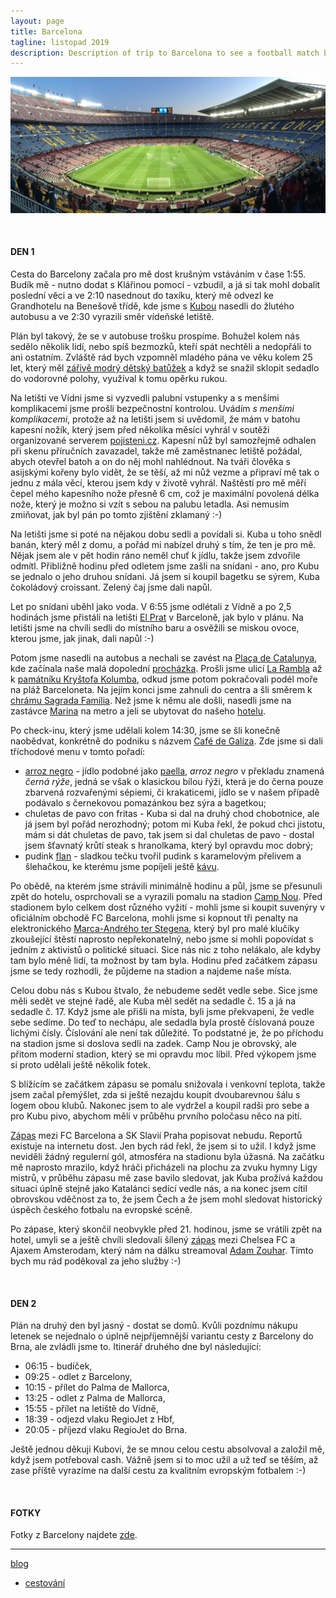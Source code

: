 ```yaml
---
layout: page
title: Barcelona
tagline: listopad 2019
description: Description of trip to Barcelona to see a football match between FC Barcelona and Slavia Prague.
---
```


![Nou Camp](images/traveling_2019_Barcelona_img.jpg)

&nbsp;

#### DEN 1

Cesta do Barcelony začala pro mě dost krušným vstáváním v čase 1:55. Budík mě -
nutno dodat s Klářinou pomocí - vzbudil, a já si tak mohl dobalit poslední věci
a ve 2:10 nasednout do taxíku, který mě odvezl ke Grandhotelu na Benešově třídě,
kde jsme s [Kubou](https://abload.de/img/2ulu4kzj.png?fbclid=IwAR3R3DEP6xM_3oPI0404xos9xQmZX_sMtNy_pskfZgY-njSu45so43dWPik)
nasedli do žlutého autobusu a ve 2:30 vyrazili směr vídeňské letiště.

Plán byl takový, že se v autobuse trošku prospíme. Bohužel kolem nás sedělo několik
lidí, nebo spíš bezmozků, kteří spát nechtěli a nedopřáli to ani ostatním.
Zvláště rád bych vzpomněl mladého pána ve věku kolem 25 let, který měl
[zářivě modrý dětský batůžek](https://potreby-kancelarske.eu/batoh-me-to-you-motylci-modry~velky.jpg)
a když se snažil sklopit sedadlo do vodorovné polohy, využíval k tomu opěrku rukou.

Na letišti ve Vídni jsme si vyzvedli palubní vstupenky a s menšími komplikacemi
jsme prošli bezpečnostní kontrolou. Uvádím *s menšími komplikacemi*, protože
až na letišti jsem si uvědomil, že mám v batohu kapesní nožík, který jsem před
několika měsíci vyhrál v soutěži organizované serverem [pojisteni.cz](https://www.pojisteni.cz/).
Kapesní nůž byl samozřejmě odhalen při skenu příručních zavazadel, takže mě
zaměstnanec letiště požádal, abych otevřel batoh a on do něj mohl nahlédnout. Na tváři
člověka s asijskými kořeny bylo vidět, že se těší, až mi nůž vezme a připraví mě
tak o jednu z mála věcí, kterou jsem kdy v životě vyhrál. Naštěstí pro mě
měří čepel mého kapesního nože přesně 6 cm, což je maximální povolená délka nože,
který je možno si vzít s sebou na palubu letadla. Asi nemusím zmiňovat, jak byl
pán po tomto zjištění zklamaný :-)

Na letišti jsme si poté na nějakou dobu sedli a povídali si. Kuba u toho snědl banán, který
měl z domu, a pořád mi nabízel druhý s tím, že ten je pro mě. Nějak jsem ale v pět
hodin ráno neměl chuť k jídlu, takže jsem zdvořile odmítl. Přibližně hodinu před
odletem jsme zašli na snídani - ano, pro Kubu se jednalo o jeho druhou snídani.
Já jsem si koupil bagetku se sýrem, Kuba čokoládový croissant. Zelený čaj jsme dali napůl.

Let po snídani uběhl jako voda. V 6:55 jsme odlétali z Vídně a po 2,5 hodinách
jsme přistáli na letišti [El Prat](https://cs.wikipedia.org/wiki/Leti%C5%A1t%C4%9B_Barcelona-El_Prat)
v Barceloně, jak bylo v plánu. Na letišti jsme na chvíli sedli do místního baru a
osvěžili se miskou ovoce, kterou jsme, jak jinak, dali napůl :-)

Potom jsme nasedli na autobus a nechali se zavést na
[Plaça de Catalunya](https://en.wikipedia.org/wiki/Pla%C3%A7a_de_Catalunya), kde
začínala naše malá dopolední [procházka](https://www.strava.com/activities/2842718115).
Prošli jsme ulicí [La Rambla](https://en.wikipedia.org/wiki/La_Rambla,_Barcelona) až
k [památníku Kryštofa Kolumba](https://en.wikipedia.org/wiki/Columbus_Monument,_Barcelona),
odkud jsme potom pokračovali podél moře na pláž Barceloneta. Na jejím konci jsme
zahnuli do centra a šli směrem k
[chrámu Sagrada Família](https://cs.wikipedia.org/wiki/Sagrada_Fam%C3%ADlia).
Než jsme k němu ale došli, nasedli jsme na zastávce
[Marina](https://en.wikipedia.org/wiki/Marina_station) na metro a jeli se ubytovat
do našeho [hotelu](https://apartamentos-dv.hotelbcn-barcelona.com/en/#rooms).

Po check-inu, který jsme udělali kolem 14:30, jsme se šli konečně naobědvat, konkrétně
do podniku s názvem [Café de Galiza](https://www.tripadvisor.cz/Restaurant_Review-g187497-d12288451-Reviews-Cafe_de_Galiza_Restaurant_Bar-Barcelona_Catalonia.html).
Zde jsme si dali tříchodové menu v tomto pořadí:

- [arroz negro](https://cs.wikipedia.org/wiki/Arr%C3%B2s_negre) - jídlo podobné
jako [paella](https://cs.wikipedia.org/wiki/Paella), *arroz negro* v překladu
znamená *černá rýže*, jedná se však o klasickou bílou řýži, která je do černa
pouze zbarvená rozvařenými sépiemi, či krakaticemi, jídlo se v našem případě
podávalo s černekovou pomazánkou bez sýra a bagetkou;
- chuletas de pavo con fritas - Kuba si dal na druhý chod chobotnice, ale já jsem
byl pořád nerozhodný; potom mi Kuba řekl, že pokud chci jistotu, mám si dát
chuletas de pavo, tak jsem si dal chuletas de pavo - dostal jsem šťavnatý krůtí
steak s hranolkama, který byl opravdu moc dobrý;
- pudink [flan](https://en.wikipedia.org/wiki/Flan) - sladkou tečku tvořil pudink
s karamelovým přelivem a šlehačkou, ke kterému jsme popíjeli ještě
[kávu](https://cs.wikipedia.org/wiki/K%C3%A1va).

Po obědě, na kterém jsme strávili minimálně hodinu a půl, jsme se přesunuli zpět
do hotelu, osprchovali se a vyrazili pomalu na stadion [Camp Nou](https://cs.wikipedia.org/wiki/Camp_Nou).
Před stadionem bylo celkem dost různého vyžití - mohli jsme si koupit suvenýry
v oficiálním obchodě FC Barcelona, mohli jsme si kopnout tři penalty na
elektronického [Marca-Andrého ter Stegena](https://cs.wikipedia.org/wiki/Marc-Andr%C3%A9_ter_Stegen),
který byl pro malé klučíky zkoušející štěstí naprosto nepřekonatelný, nebo jsme
si mohli popovídat s jedním z aktivistů o politické situaci. Sice nás nic z toho
nelákalo, ale kdyby tam bylo méně lidí, ta možnost by tam byla. Hodinu před
začátkem zápasu jsme se tedy rozhodli, že půjdeme na stadion a najdeme naše místa.

Celou dobu nás s Kubou štvalo, že nebudeme sedět vedle sebe. Sice jsme měli
sedět ve stejné řadě, ale Kuba měl sedět na sedadle č. 15 a já na sedadle č. 17.
Když jsme ale přišli na místa, byli jsme překvapeni, že vedle sebe sedíme. Do teď
to nechápu, ale sedadla byla prostě číslovaná pouze lichými čísly. Číslování ale
není tak důležité. To podstatné je, že po příchodu na stadion jsme si doslova
sedli na zadek. Camp Nou je obrovský, ale přitom moderní stadion, který
se mi opravdu moc líbil. Před výkopem jsme si proto udělali ještě několik fotek.

S blížícím se začátkem zápasu se pomalu snižovala i venkovní teplota, takže jsem
začal přemýšlet, zda si ještě nezajdu koupit dvoubarevnou šálu s logem obou klubů.
Nakonec jsem to ale vydržel a koupil radši pro sebe a pro Kubu pivo, abychom měli
v průběhu prvního poločasu něco na pití.

[Zápas](https://www.slavia.cz/zapas.asp?id=Po-heroickem-vykonu-vezeme-z-Nou-Campu-bod-3607)
mezi FC Barcelona a SK Slavií Praha popisovat nebudu. Reportů existuje na internetu dost.
Jen bych rád řekl, že jsem si to užil. I když jsme neviděli žádný regulerní gól,
atmosféra na stadionu byla úžasná. Na začátku mě naprosto mrazilo, když hráči
přicházeli na plochu za zvuku hymny Ligy mistrů, v průběhu zápasu mě zase bavilo
sledovat, jak Kuba prožívá každou situaci úplně stejně jako Katalánci sedící vedle
nás, a na konec jsem cítil obrovskou vděčnost za to, že jsem Čech a že jsem mohl
sledovat historický úspěch českého fotbalu na evropské scéně.

Po zápase, který skončil neobvykle před 21. hodinou, jsme se vrátili zpět na hotel,
umyli se a ještě chvíli sledovali šílený [zápas](https://www.chelsea-fc.cz/12206-chelsea-4-4-ajax)
mezi Chelsea FC a Ajaxem Amsterodam, který nám na dálku streamoval
[Adam Zouhar](https://www.linkedin.com/in/zouharadam/?originalSubdomain=cz).
Tímto bych mu rád poděkoval za jeho služby :-)

&nbsp;

#### DEN 2

Plán na druhý den byl jasný - dostat se domů. Kvůli pozdnímu nákupu letenek se
nejednalo o úplně nejpříjemnější variantu cesty z Barcelony do Brna, ale zvládli
jsme to. Itinerář druhého dne byl následující:

- 06:15 - budíček,
- 09:25 - odlet z Barcelony,
- 10:15 - přílet do Palma de Mallorca,
- 13:25 - odlet z Palma de Mallorca,
- 15:55 - přílet na letiště do Vídně,
- 18:39 - odjezd vlaku RegioJet z Hbf,
- 20:05 - příjezd vlaku RegioJet do Brna.

Ještě jednou děkuji Kubovi, že se mnou celou cestu absolvoval a založil mě, když
jsem potřeboval cash. Vážně jsem si to moc užil a už teď se těším, až zase příště
vyrazíme na další cestu za kvalitním evropským fotbalem :-)

&nbsp;

#### FOTKY

Fotky z Barcelony najdete [zde]().

---

[blog](../index.html)
- [cestování](traveling_content.html)
